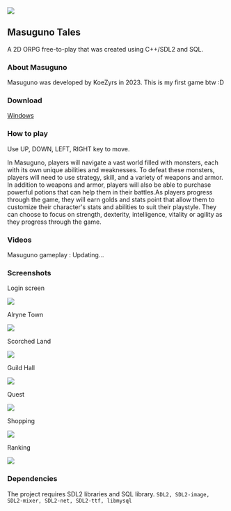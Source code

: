 <img src="https://i.imgur.com/y7Hac7L.png">

## Masuguno Tales
A 2D ORPG free-to-play that was created using C++/SDL2 and SQL.

### About Masuguno
Masuguno was developed by KoeZyrs in 2023. This is my first game btw :D

### Download
[Windows](https://github.com/koezyrs/MasugunoTales/releases)

### How to play
Use UP, DOWN, LEFT, RIGHT key to move.

In Masuguno, players will navigate a vast world filled with monsters, each with its own unique abilities and weaknesses. To defeat these monsters, players will need to use strategy, skill, and a variety of weapons and armor. In addition to weapons and armor, players will also be able to purchase powerful potions that can help them in their battles.As players progress through the game, they will earn golds and stats point that allow them to customize their character's stats and abilities to suit their playstyle. They can choose to focus on strength, dexterity, intelligence, vitality or agility as they progress through the game.

### Videos
Masuguno gameplay : Updating...

### Screenshots
Login screen

<img src="https://i.imgur.com/qsBVtkw.png"> 

Alryne Town

<img src="https://i.imgur.com/8RH8dPM.png">

Scorched Land

<img src="https://i.imgur.com/U5cNUAc.png">

Guild Hall

<img src="https://i.imgur.com/QcW7p6c.png">

Quest 

<img src="https://i.imgur.com/s3b3BXV.png">

Shopping

<img src="https://i.imgur.com/fyfFoby.png">

Ranking

<img src="https://i.imgur.com/poAklXa.png">

### Dependencies
The project requires SDL2 libraries and SQL library.
`SDL2, SDL2-image, SDL2-mixer, SDL2-net, SDL2-ttf, libmysql`
